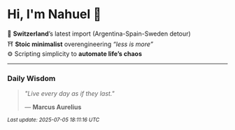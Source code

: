 # Hi, I'm Nahuel :tiger:

📍 **Switzerland**’s latest import (Argentina-Spain-Sweden detour)  
⛩️ **Stoic minimalist** overengineering *“less is more”*  
⚙️ Scripting simplicity to **automate life’s chaos**

---

### Daily Wisdom
> _"Live every day as if they last."_  
>
> — **Marcus Aurelius**

<sub>*Last update: 2025-07-05 18:11:16 UTC*</sub>

